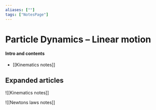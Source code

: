 ```yaml
---
aliases: [""]
tags: ["NotesPage"]
---
```


# Particle Dynamics – Linear motion

#### Intro and contents
- [[Kinematics notes]]


## Expanded articles
![[Kinematics notes]]

![[Newtons laws notes]]